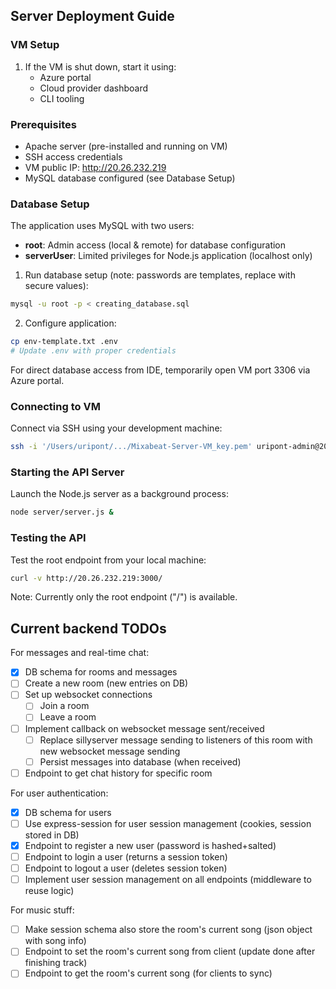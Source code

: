 ## Server Deployment Guide

### VM Setup
1. If the VM is shut down, start it using:
    - Azure portal
    - Cloud provider dashboard
    - CLI tooling

### Prerequisites
- Apache server (pre-installed and running on VM)
- SSH access credentials
- VM public IP: http://20.26.232.219
- MySQL database configured (see Database Setup)

### Database Setup
The application uses MySQL with two users:
- **root**: Admin access (local & remote) for database configuration
- **serverUser**: Limited privileges for Node.js application (localhost only)

1. Run database setup (note: passwords are templates, replace with secure values):
```bash
mysql -u root -p < creating_database.sql
```

2. Configure application:
```bash
cp env-template.txt .env
# Update .env with proper credentials
```

For direct database access from IDE, temporarily open VM port 3306 via Azure portal.

### Connecting to VM
Connect via SSH using your development machine:

```bash
ssh -i '/Users/uripont/.../Mixabeat-Server-VM_key.pem' uripont-admin@20.26.232.219
```

### Starting the API Server
Launch the Node.js server as a background process:

```bash
node server/server.js &
```

### Testing the API
Test the root endpoint from your local machine:

```bash
curl -v http://20.26.232.219:3000/
```

Note: Currently only the root endpoint ("/") is available.

## Current backend TODOs

For messages and real-time chat:
- [x] DB schema for rooms and messages
- [ ] Create a new room (new entries on DB)
- [ ] Set up websocket connections
    - [ ] Join a room
    - [ ] Leave a room
- [ ] Implement callback on websocket message sent/received
    - [ ] Replace sillyserver message sending to listeners of this room with new websocket message sending
    - [ ] Persist messages into database (when received)
- [ ] Endpoint to get chat history for specific room

For user authentication:
- [x] DB schema for users
- [ ] Use express-session for user session management (cookies, session stored in DB)
- [x] Endpoint to register a new user (password is hashed+salted)
- [ ] Endpoint to login a user (returns a session token)
- [ ] Endpoint to logout a user (deletes session token)
- [ ] Implement user session management on all endpoints (middleware to reuse logic)

For music stuff:
- [ ] Make session schema also store the room's current song (json object with song info)
- [ ] Endpoint to set the room's current song from client (update done after finishing track)
- [ ] Endpoint to get the room's current song (for clients to sync)
